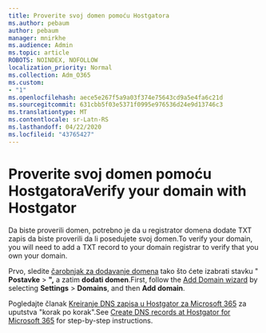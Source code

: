 ```yaml
---
title: Proverite svoj domen pomoću Hostgatora
ms.author: pebaum
author: pebaum
manager: mnirkhe
ms.audience: Admin
ms.topic: article
ROBOTS: NOINDEX, NOFOLLOW
localization_priority: Normal
ms.collection: Adm_O365
ms.custom:
- "1"
ms.openlocfilehash: aece5e267f5a9a03f374e75643cd9a5e4fa6c21d
ms.sourcegitcommit: 631cbb5f03e5371f0995e976536d24e9d13746c3
ms.translationtype: MT
ms.contentlocale: sr-Latn-RS
ms.lasthandoff: 04/22/2020
ms.locfileid: "43765427"
---
```

# <a name="verify-your-domain-with-hostgator"></a><span data-ttu-id="1e961-102">Proverite svoj domen pomoću Hostgatora</span><span class="sxs-lookup"><span data-stu-id="1e961-102">Verify your domain with Hostgator</span></span>

<span data-ttu-id="1e961-103">Da biste proverili domen, potrebno je da u registrator domena dodate TXT zapis da biste proverili da li posedujete svoj domen.</span><span class="sxs-lookup"><span data-stu-id="1e961-103">To verify your domain, you will need to add a TXT record to your domain registrar to verify that you own your domain.</span></span> 

<span data-ttu-id="1e961-104">Prvo, sledite [čarobnjak za dodavanje domena](https://portal.office.com/adminportal/home#/Domains) tako što ćete izabrati stavku " **Postavke** \> **",** a zatim **dodati domen**.</span><span class="sxs-lookup"><span data-stu-id="1e961-104">First, follow the [Add Domain wizard](https://portal.office.com/adminportal/home#/Domains) by selecting **Settings** \> **Domains**, and then **Add domain**.</span></span>
  
<span data-ttu-id="1e961-105">Pogledajte članak [Kreiranje DNS zapisa u Hostgator za Microsoft 365](https://docs.microsoft.com/microsoft-365/admin/dns/create-dns-records-at-hostgator) za uputstva "korak po korak".</span><span class="sxs-lookup"><span data-stu-id="1e961-105">See [Create DNS records at Hostgator for Microsoft 365](https://docs.microsoft.com/microsoft-365/admin/dns/create-dns-records-at-hostgator) for step-by-step instructions.</span></span>